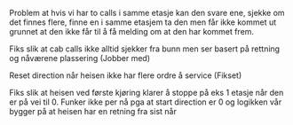 Problem at hvis vi har to calls i samme etasje kan den svare ene, sjekke om det finnes flere, finne en i samme etasjem ta den men får ikke kommet ut grunnet at
den ikke får til å få melding om at den har kommet frem.

Fiks slik at cab calls ikke alltid sjekker fra bunn men ser basert på rettning og nåværene plassering (Jobber med)

Reset direction når heisen ikke har flere ordre å service (Fikset)

Fiks slik at heisen ved første kjøring klarer å stoppe på eks 1 etasje når den er på vei til 0. Funker ikke per nå pga at start direction er 0 og logikken vår bygger
på at heisen har en retning fra sist når 